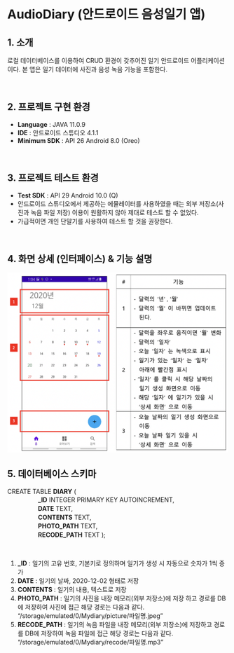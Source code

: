 # AudioDiary (안드로이드 음성일기 앱)

## 1. 소개
로컬 데이터베이스를 이용하여 CRUD 환경이 갖추어진 일기 안드로이드 어플리케이션이다. 본 앱은 일기 데이터에 사진과 음성 녹음 기능을 포함한다.

<br>

## 2. 프로젝트 구현 환경
* **Language**           :	JAVA 11.0.9
* **IDE**                :	안드로이드 스튜디오 4.1.1
* **Minimum SDK**        :	API 26 Android 8.0 (Oreo)

<br>

## 3. 프로젝트 테스트 환경
* **Test SDK** : API 29 Android 10.0 (Q)
* 안드로이드 스튜디오에서 제공하는 에뮬레이터를 사용하였을 때는 외부 저장소(사진과 녹음 파일 저장) 이용이 원활하지 않아 제대로 테스트 할 수 없었다.
* 가급적이면 개인 단말기를 사용하여 테스트 할 것을 권장한다.

<br>

## 4. 화면 상세 (인터페이스) & 기능 설명
<img src="readme_images/image1.png">
<br>

## 5. 데이터베이스 스키마

CREATE TABLE **DIARY** (
<br> 　　　　　**_ID** INTEGER PRIMARY KEY AUTOINCREMENT,
<br> 　　　　　**DATE** TEXT,
<br> 　　　　　**CONTENTS** TEXT,
<br> 　　　　　**PHOTO_PATH** TEXT,
<br> 　　　　　**RECODE_PATH** TEXT );

<br>

1. **_ID** : 일기의 고유 번호, 기본키로 정의하며 일기가 생성 시 자동으로
숫자가 1씩 증가
2. **DATE** : 일기의 날짜, 2020-12-02 형태로 저장
3. **CONTENTS** : 일기의 내용, 텍스트로 저장
4. **PHOTO_PATH** : 일기의 사진을 내장 메모리(외부 저장소)에 저장
하고 경로를 DB에 저장하여 사진에 접근
해당 경로는 다음과 같다. “/storage/emulated/0/Mydiary/picture/파일명.jpeg”
5. **RECODE_PATH** : 일기의 녹음 파일을 내장 메모리(외부 저장소)에 저장하고 경로를 DB에 저장하여 녹음 파일에 접근
 해당 경로는 다음과 같다. “/storage/emulated/0/Mydiary/recode/파일명.mp3”

